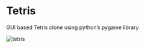 # Tetris


GUI based Tetris clone using python’s pygame library  



![tetris](https://user-images.githubusercontent.com/45298755/86860287-8ce81680-c092-11ea-879b-0a118bf65bdb.gif)
